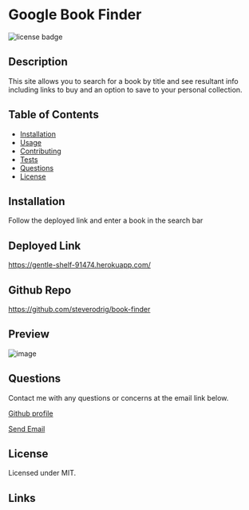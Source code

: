 # Google Book Finder

  <img src =https://img.shields.io/badge/license-MIT-brightgreen alt = "license badge">

  ## Description

  This site allows you to search for a book by title and see resultant info including links to buy and an option to save to your personal collection.

  ## Table of Contents

  * [Installation](#installation)
  * [Usage](#usage)
  * [Contributing](#contributing)
  * [Tests](#tests)
  * [Questions](#questions)
  * [License](#license)

  ## Installation

  Follow the deployed link and enter a book in the search bar
  
  ## Deployed Link
  https://gentle-shelf-91474.herokuapp.com/

  ## Github Repo
  https://github.com/steverodrig/book-finder

  ## Preview
![image](https://user-images.githubusercontent.com/21253903/103978689-a05b6380-5141-11eb-903d-0bced18c32d1.png)


  

  ## Questions

  Contact me with any questions or concerns at the email link below.
  
  [Github profile](https://github.com/steverodrig) 

  <a href = "mailto: sr_rodrig@yahoo.com">Send Email</a>

  ## License

  Licensed under MIT.

  ## Links
